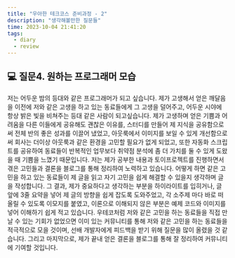 ```yaml
---
title: "우아한 테크코스 준비과정 - 2"
description: "생각해볼만한 질문들"
time: 2023-10-04 21:41:20
tags:
  - diary
  - review
---
```


## 💻 질문4. 원하는 프로그래머 모습

저는 어두운 밤의 등대와 같은 프로그래머가 되고 싶습니다. 제가 고생해서 얻은 깨달음을 이전에 저와 같은 고생을 하고 있는 동료들에게 그 고생을 덜어주고, 어두운 시야에 항상 밝은 빛을 비쳐주는 등대 같은 사람이 되고싶습니다. 
제가 고생하며 얻은 기쁨과 어려움을 다른 이들에게 공유해도 괜찮은 이유를, 스터디를 만들어 제 지식을 공유함으로써 전체 반의 좋은 성과를 이끌어 냈었고, 아웃룩에서 이미지를 보일 수 있게 개선함으로써 회사는 더이상 아웃룩과 같은 환경을 고민할 필요가 없게 되었고, 또한 자동화 스크립트를 공유하여 동료들이 반복적인 업무보다 취약점 분석에 좀 더 가치를 둘 수 있게 도왔을 때 기쁨을 느꼈기 때문입니다.
저는 제가 공부한 내용과 토이프로젝트를 진행하면서 겪은 고민들과 결론을 블로그를 통해 정리하여 노력하고 있습니다. 어떻게 하면 같은 고민을 하고 있는 동료들이 제 글을 읽고 자기 고민을 쉽게 해결할 수 있을지 생각하며 글을 작성합니다. 그 결과, 제가 중요하다고 생각하는 부분을 하이라이트를 입히거나, 글 앞에 3줄 요약을 넣어 제 글의 방향을 쉽게 잡도록 도와주었고, 각 소주제 마다 바로 떠올릴 수 있도록 이모지를 붙였고, 이론으로 이해되지 않은 부분은 예제 코드와 이미지를 넣어 이해하기 쉽게 적고 있습니다.
우테코처럼 저와 같은 고민을 하는 동료들을 직접 만날 수 있는 기회가 없었으면 이미 있는 커뮤니티를 통해 저와 같은 고민을 하는 동료들을 적극적으로 모을 것이며, 선배 개발자에게 피드백을 받기 위해 질문을 많이 올렸을 것 같습니다. 그리고 마지막으로, 제가 끝내 얻은 결론을 블로그를 통해 잘 정리하여 커뮤니티에 기여할 것입니다.
